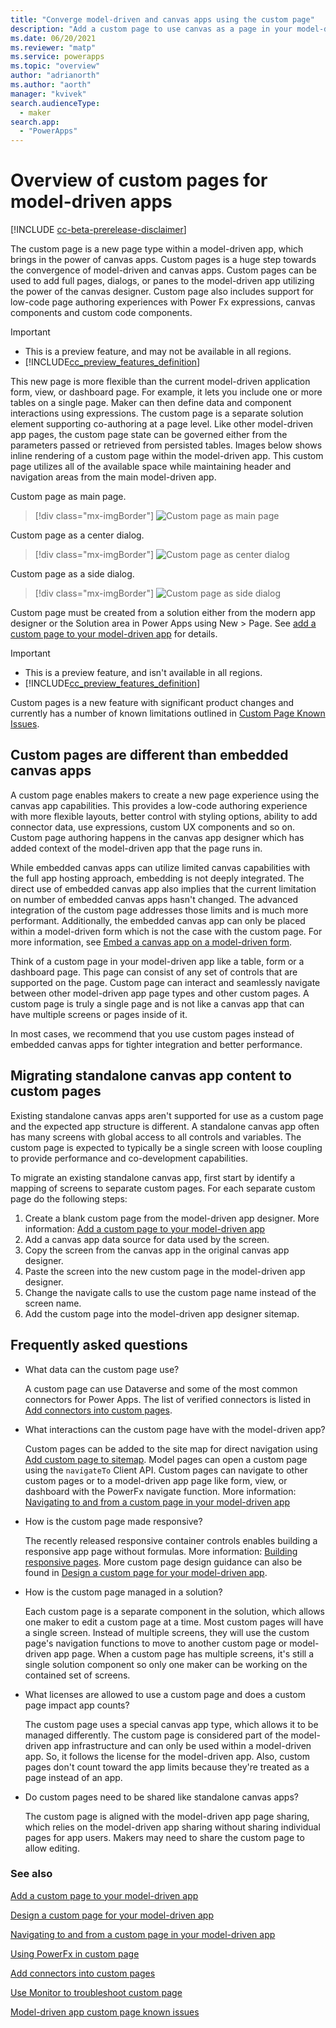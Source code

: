 ```yaml
---
title: "Converge model-driven and canvas apps using the custom page"
description: "Add a custom page to use canvas as a page in your model-driven app" 
ms.date: 06/20/2021
ms.reviewer: "matp"
ms.service: powerapps
ms.topic: "overview"
author: "adrianorth"
ms.author: "aorth"
manager: "kvivek"
search.audienceType: 
  - maker
search.app: 
  - "PowerApps"
---
```

# Overview of custom pages for model-driven apps

[!INCLUDE [cc-beta-prerelease-disclaimer](../../includes/cc-beta-prerelease-disclaimer.md)]


The custom page is a new page type within a model-driven app, which brings in the power of canvas apps. Custom pages is a huge step towards the convergence of model-driven and canvas apps. Custom pages can be used to add full pages, dialogs, or panes to the model-driven app utilizing the power of the canvas designer. Custom page also includes support for low-code page authoring experiences with Power Fx expressions, canvas components and custom code components. 

  > [!IMPORTANT]
  > - This is a preview feature, and may not be available in all regions.
  > - [!INCLUDE[cc_preview_features_definition](../../includes/cc-preview-features-definition.md)]

This new page is more flexible than the current model-driven application form, view, or dashboard page. For example, it lets you include one or more tables on a single page. Maker can then define data and component interactions using expressions. The custom page is a separate solution element supporting co-authoring at a page level. Like other model-driven app pages, the custom page state can be governed either from the parameters passed or retrieved from persisted tables.
Images below shows inline rendering of a custom page within the model-driven app. This custom page utilizes all of the available space while maintaining header and navigation areas from the main model-driven app. 

Custom page as main page.

  > [!div class="mx-imgBorder"]
  > ![Custom page as main page](media/model-app-page-overview/page-inline-model-app.png "Custom page as main page")

Custom page as a center dialog.

  > [!div class="mx-imgBorder"]
  > ![Custom page as center dialog](media/model-app-page-overview/page-center-dialog-model-app.png "Custom page as center dialog")

Custom page as a side dialog.

  > [!div class="mx-imgBorder"]
  > ![Custom page as side dialog](media/model-app-page-overview/page-side-dialog-model-app.png "Custom page as side dialog")
  > 

Custom page must be created from a solution either from the modern app designer or the Solution area in Power Apps using New > Page. See [add a custom page to your model-driven app](add-page-to-model-app.md) for details.

  > [!IMPORTANT]
  > - This is a preview feature, and isn't available in all regions.
  > - [!INCLUDE[cc_preview_features_definition](../../includes/cc-preview-features-definition.md)]

Custom pages is a new feature with significant product changes and currently has a number of known limitations outlined in [Custom Page Known Issues](model-app-page-issues.md).

## Custom pages are different than embedded canvas apps

A custom page enables makers to create a new page experience using the canvas app capabilities. This provides a low-code authoring experience with more flexible layouts, better control with styling options, ability to add connector data, use expressions, custom UX components and so on. Custom page authoring happens in the canvas app designer which has  added context of the model-driven app that the page runs in.

While embedded canvas apps can utilize limited canvas capabilities with the full app hosting approach, embedding is not deeply integrated. The direct use of embedded canvas app also implies that the current limitation on number of embedded canvas apps hasn't changed. The advanced integration of the custom page addresses those limits and is much more performant. Additionally, the embedded canvas app can only be placed within a model-driven form which is not the case with the custom page. For more information, see [Embed a canvas app on a model-driven form](embed-canvas-app-in-form.md).

Think of a custom page in your model-driven app like a table, form or a dashboard page. This page can consist of any set of controls that are supported on the page. Custom page can interact and seamlessly navigate between other model-driven app page types and other custom pages. A custom page is truly a single page and is not like a canvas app that can have multiple screens or pages inside of it. 

In most cases, we recommend that you use custom pages instead of embedded canvas apps for tighter integration and better performance. 


## Migrating standalone canvas app content to custom pages

Existing standalone canvas apps aren't supported for use as a custom page and the expected app structure is different. A standalone canvas app often has many screens with global access to all controls and variables. The custom page is expected to typically be a single screen with loose coupling to provide performance and co-development capabilities.

To migrate an existing standalone canvas app, first start by identify a mapping of screens to separate custom pages. For each separate custom page do the following steps:

1. Create a blank custom page from the model-driven app designer. More information: [Add a custom page to your model-driven app](add-page-to-model-app.md)
1. Add a canvas app data source for data used by the screen.
1. Copy the screen from the canvas app in the original canvas app designer.
1. Paste the screen into the new custom page in the model-driven app designer.
1. Change the navigate calls to use the custom page name instead of the screen name.
1. Add the custom page into the model-driven app designer sitemap.

## Frequently asked questions

* What data can the custom page use?

  A custom page can use Dataverse and some of the most common connectors for Power Apps. The list of verified connectors is listed in [Add connectors into custom pages](page-data-connectors.md).

* What interactions can the custom page have with the model-driven app?

  Custom pages can be added to the site map for direct navigation using [Add custom page to sitemap](add-page-to-model-app.md#add-existing-custom-page-into-model-driven-app-sitemap). Model pages can open a custom page using the `navigateTo` Client API. Custom pages can navigate to other custom pages or to a model-driven app page like form, view, or dashboard with the PowerFx navigate function. More information: [Navigating to and from a custom page in your model-driven app](navigate-page-examples.md)

* How is the custom page made responsive?

  The recently released responsive container controls enables building a responsive app page without formulas. More information: [Building responsive pages](../canvas-apps/build-responsive-apps.md).  More custom page design guidance can also be found in [Design a custom page for your model-driven app](design-page-for-model-app.md).

* How is the custom page managed in a solution?

  Each custom page is a separate component in the solution, which allows one maker to edit a custom page at a time.  Most custom pages will have a single screen. Instead of multiple screens, they will use the custom page's navigation functions to move to another custom page or model-driven app page. When a custom page has multiple screens, it's still a single solution component so only one maker can be working on the contained set of screens.

* What licenses are allowed to use a custom page and does a custom page impact app counts?

  The custom page uses a special canvas app type, which allows it to be managed differently. The custom page is considered part of the model-driven app infrastructure and can only be used within a model-driven app. So, it follows the license for the model-driven app. Also, custom pages don't count toward the app limits because they're treated as a page instead of an app.

* Do custom pages need to be shared like standalone canvas apps?

  The custom page is aligned with the model-driven app page sharing, which relies on the model-driven app sharing without sharing individual pages for app users. Makers may need to share the custom page to allow editing.

### See also

[Add a custom page to your model-driven app](add-page-to-model-app.md)

[Design a custom page for your model-driven app](design-page-for-model-app.md)

[Navigating to and from a custom page in your model-driven app](navigate-page-examples.md)

[Using PowerFx in custom page](page-powerfx-in-model-app.md)

[Add connectors into custom pages](page-data-connectors.md)

[Use Monitor to troubleshoot custom page](monitor-page-checker.md)

[Model-driven app custom page known issues](model-app-page-issues.md)
